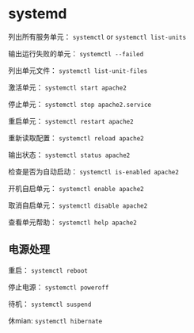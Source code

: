 # systemd

列出所有服务单元： `systemctl` or `systemctl list-units`

输出运行失败的单元： `systemctl --failed`

列出单元文件： `systemctl list-unit-files`

激活单元： `systemctl start apache2`

停止单元： `systemctl stop apache2.service`

重启单元： `systemctl restart apache2`

重新读取配置： `systemctl reload apache2`

输出状态： `systemctl status apache2`

检查是否为自动启动： `systemctl is-enabled apache2`

开机自启单元： `systemctl enable apache2`

取消自启单元： `systemctl disable apache2`

查看单元帮助： `systemctl help apache2`

## 电源处理

重启： `systemctl reboot`

停止电源： `systemctl poweroff`

待机： `systemctl suspend`

休mian: `systemctl hibernate`


